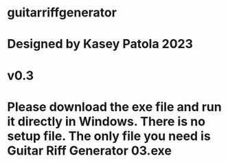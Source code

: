 # guitarriffgenerator
# Designed by Kasey Patola 2023
# v0.3

# Please download the exe file and run it directly in Windows.  There is no setup file.  The only file you need is Guitar Riff Generator 03.exe
